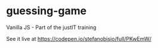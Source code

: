 # guessing-game
Vanilla JS - Part of the justIT training

See it live at https://codepen.io/stefanobisio/full/PKwEmW/

